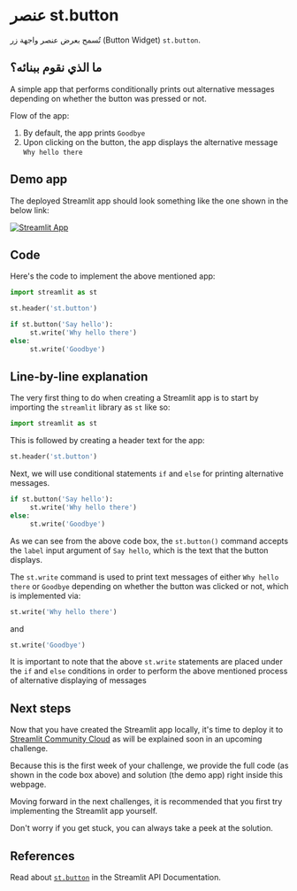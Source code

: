 # عنصر  st.button
تُسمح بعرض عنصر واجهة زر (Button Widget) `st.button`.


## ما الذي نقوم ببنائه؟

A simple app that performs conditionally prints out alternative messages depending on whether the button was pressed or not.

Flow of the app:

1. By default, the app prints `Goodbye`
2. Upon clicking on the button, the app displays the alternative message `Why hello there`

## Demo app

The deployed Streamlit app should look something like the one shown in the below link:

[![Streamlit App](https://static.streamlit.io/badges/streamlit_badge_black_white.svg)](https://share.streamlit.io/dataprofessor/st.button/)

## Code

Here's the code to implement the above mentioned app:

```python
import streamlit as st

st.header('st.button')

if st.button('Say hello'):
     st.write('Why hello there')
else:
     st.write('Goodbye')
```

## Line-by-line explanation

The very first thing to do when creating a Streamlit app is to start by importing the `streamlit` library as `st` like so:

```python
import streamlit as st
```

This is followed by creating a header text for the app:

```python
st.header('st.button')
```

Next, we will use conditional statements `if` and `else` for printing alternative messages.

```python
if st.button('Say hello'):
     st.write('Why hello there')
else:
     st.write('Goodbye')
```

As we can see from the above code box, the `st.button()` command accepts the `label` input argument of `Say hello`, which is the text that the button displays.

The `st.write` command is used to print text messages of either `Why hello there` or `Goodbye` depending on whether the button was clicked or not, which is implemented via:


```python
st.write('Why hello there')
```

and

```python
st.write('Goodbye')
```

It is important to note that the above `st.write` statements are placed under the `if` and `else` conditions in order to perform the above mentioned process of alternative displaying of messages

## Next steps

Now that you have created the Streamlit app locally, it's time to deploy it to [Streamlit Community Cloud](https://streamlit.io/cloud) as will be explained soon in an upcoming challenge.

Because this is the first week of your challenge, we provide the full code (as shown in the code box above) and solution (the demo app) right inside this webpage.

Moving forward in the next challenges, it is recommended that you first try implementing the Streamlit app yourself.

Don't worry if you get stuck, you can always take a peek at the solution.

## References

Read about [`st.button`](https://docs.streamlit.io/library/api-reference/widgets/st.button) in the Streamlit API Documentation.
